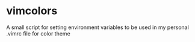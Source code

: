 # vimcolors
A small script for setting environment variables to be used in my personal .vimrc file for color theme
